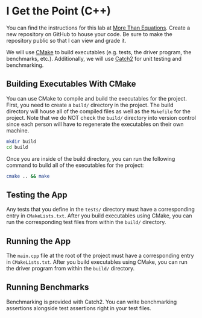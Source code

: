 # I Get the Point (C++)

You can find the instructions for this lab at [More Than Equations][more-than-equations]. Create a new repository on GitHub to house your code. Be sure to make the repository public so that I can view and grade it.

We will use [CMake][cmake] to build executables (e.g. tests, the driver program, the benchmarks, etc.). Additionally, we will use [Catch2][catch2] for unit testing and benchmarking.

## Building Executables With CMake

You can use CMake to compile and build the executables for the project. First, you need to create a `build/` directory in the project. The build directory will house all of the compiled files as well as the `Makefile` for the project. Note that we do NOT check the `build/` directory into version control since each person will have to regenerate the executables on their own machine.

```bash
mkdir build
cd build
```

Once you are inside of the build directory, you can run the following command to build all of the executables for the project:

```bash
cmake .. && make
```

## Testing the App

Any tests that you define in the `tests/` directory must have a corresponding entry in `CMakeLists.txt`. After you build executables using CMake, you can run the corresponding test files from within the `build/` directory.

## Running the App

The `main.cpp` file at the root of the project must have a corresponding entry in `CMakeLists.txt`. After you build executables using CMake, you can run the driver program from within the `build/` directory.

## Running Benchmarks

Benchmarking is provided with Catch2. You can write benchmarking assertions alongside test assertions right in your test files.

[catch2]: https://github.com/catchorg/Catch2
[cmake]: https://cmake.org/
[more-than-equations]: https://morethanequations.com/Computer-Science/Labs/I-Get-the-Point
